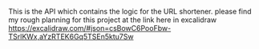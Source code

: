 This is the API which contains the logic for the URL shortener. please find my rough planning for this project at the link here in excalidraw https://excalidraw.com/#json=csBowC6PooFbw-TSrlKWx,aYzRTEK6Gq5TSEn5ktu7Sw
